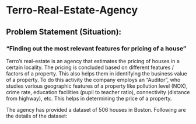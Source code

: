 # Terro-Real-Estate-Agency

## Problem Statement (Situation):

### “Finding out the most relevant features for pricing of a house”

Terro’s real-estate is an agency that estimates the pricing of houses in a certain locality. The pricing is concluded based on different features / factors of a property. This also helps them in identifying the business value of a property. To do this activity the company employs an “Auditor”, who studies various geographic features of a property like pollution level (NOX), crime rate, education facilities (pupil to teacher ratio), connectivity (distance from highway), etc. This helps in determining the price of a property.

The agency has provided a dataset of 506 houses in Boston. Following are the details of the dataset:

